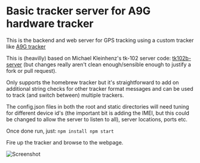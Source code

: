 # Basic tracker server for A9G hardware tracker

This is the backend and web server for GPS tracking using a custom tracker like
[A9G tracker](http://blog.ivor.org/2020/10/tracking-running-part-2.html)

This is (heavilly) based on Michael Kleinhenz's tk-102 server code: [tk102b-server](https://github.com/michaelkleinhenz/tk102b-server) (but changes really aren't clean enough/sensible enough to justify a fork or pull request).

Only supports the homebrew tracker but it's straightforward to add on additional string checks for other tracker format messages and can be used to track (and switch between) multiple trackers.

The config.json files in both the root and static directories will need tuning for different device id's (the important bit is adding the IMEI, but this could be changed to allow the server to listen to all), server locations, ports etc.

Once done run, just:
``npm install
npm start``

Fire up the tracker and browse to the webpage.

![Screenshot](overview.jpg?raw=true "Screenshot")
